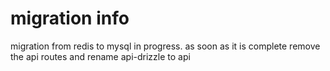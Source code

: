 # migration info
migration from redis to mysql in progress. as soon as it is complete remove the api routes and rename api-drizzle to api
